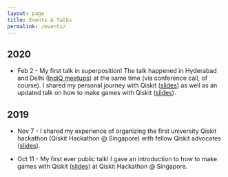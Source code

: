 ```yaml
---
layout: page
title: Events & Talks
permalink: /events/
---
```


## 2020

- Feb 2 - My first talk in superposition! The talk happened in Hyderabad and Delhi ([IndiQ meetups](https://twitter.com/IndiQmeetups)) at the same time (via conference call, of course). I shared my personal journey with Qiskit ([slides](https://slides.com/huangjunye/qiskit_journey)) as well as an updated talk on how to make games with Qiskit ([slides](https://slides.com/huangjunye/qiskit_game)).

## 2019

- Nov 7 - I shared my experience of organizing the first university Qiskit hackathon (Qiskit Hackathon @ Singapore) with fellow Qiskit advocates ([slides](https://slides.com/huangjunye/how-to-organize-a-qiskit-hackathon)).

- Oct 11 - My first ever public talk! I gave an introduction to how to make games with Qiskit ([slides](https://slides.com/huangjunye/qiskit_game)) at Qiskit Hackathon @ Singapore.
